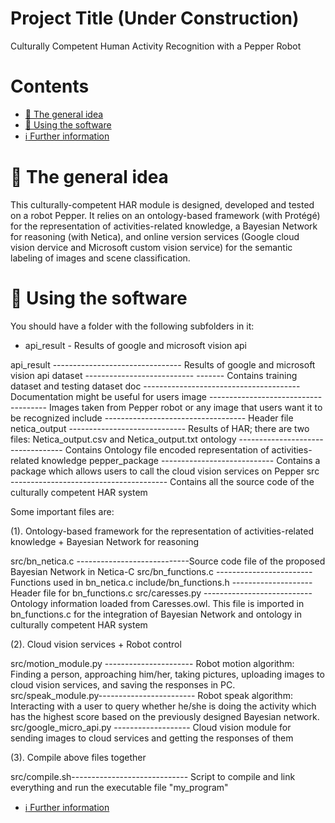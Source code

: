 # Project Title (Under Construction)
Culturally Competent Human Activity Recognition with a Pepper Robot





# Contents
 - [:orange_book: The general idea](#orange_book-the-general-idea)
 - [:running: Using the software](#running-using-the-software)
 - [:information_source: Further information](information-source-further-information)

# :orange_book: The general idea
This culturally-competent HAR module is designed, developed and tested on a robot Pepper. It relies on an ontology-based framework (with Protégé) for the representation of activities-related knowledge, a Bayesian Network for reasoning (with Netica), and online version services (Google cloud vision dervice and Microsoft custom vision service) for the semantic labeling of images and scene classification.



# :running: Using the software
You should have a folder with the following subfolders in it:


* api_result - Results of google and microsoft vision api


api_result -------------------------------- Results of google and microsoft vision api
dataset --------------------------- ------- Contains training dataset and testing dataset
doc --------------------------------------- Documentation might be useful for users
image ------------------------------------- Images taken from Pepper robot or any image that users want it to be recognized
include ----------------------------------- Header file
netica_output ----------------------------- Results of HAR; there are two files: Netica_output.csv and Netica_output.txt
ontology ---------------------------------- Contains Ontology file encoded representation of activities-related knowledge
pepper_package ---------------------------- Contains a package which allows users to call the cloud vision services on Pepper
src --------------------------------------- Contains all the source code of the culturally competent HAR system



Some important files are:

(1). Ontology-based framework for the representation of activities-related knowledge + Bayesian Network for reasoning

src/bn_netica.c ----------------------------Source code file of the proposed Bayesian Network in Netica-C
src/bn_functions.c ------------------------ Functions used in bn_netica.c
include/bn_functions.h -------------------- Header file for bn_functions.c
src/caresses.py --------------------------- Ontology information loaded from Caresses.owl. 
                                            This file is imported in bn_functions.c for the integration of Bayesian Network 
                                            and ontology in culturally competent HAR system


(2). Cloud vision services + Robot control

src/motion_module.py ---------------------- Robot motion algorithm: Finding a person, approaching him/her, 
                                            taking pictures, uploading images to cloud vision services, and saving the responses in PC.
src/speak_module.py------------------------ Robot speak algorithm: Interacting with a user to query whether he/she is doing the 
                                            activity which has the highest score based on the previously designed Bayesian network.
src/google_micro_api.py ------------------- Cloud vision module for sending images to cloud services and getting the responses of them




(3). Compile above files together

src/compile.sh----------------------------- Script to compile and link everything and run the executable file "my_program"
                                  
 - [:information_source: Further information](information-source-further-information)
